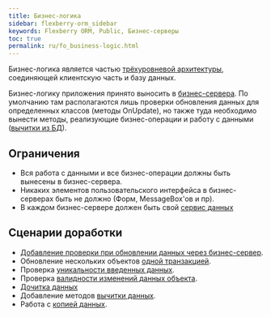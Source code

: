 ```yaml
---
title: Бизнес-логика
sidebar: flexberry-orm_sidebar
keywords: Flexberry ORM, Public, Бизнес-серверы
toc: true
permalink: ru/fo_business-logic.html
---
```


Бизнес-логика является частью [трёхуровневой архитектуры](https://ru.wikipedia.org/wiki/%D0%A2%D1%80%D1%91%D1%85%D1%83%D1%80%D0%BE%D0%B2%D0%BD%D0%B5%D0%B2%D0%B0%D1%8F_%D0%B0%D1%80%D1%85%D0%B8%D1%82%D0%B5%D0%BA%D1%82%D1%83%D1%80%D0%B0), соединяющей клиентскую часть и базу данных.

Бизнес-логику приложения принято выносить в [бизнес-сервера](fd_business-servers.html). По умолчанию там располагаются лишь проверки обновления данных для определенных классов (методы OnUpdate), но также туда необходимо вынести методы, реализующие бизнес-операции и работу с данными ([вычитки из БД](fo_sql-query.html)).

## Ограничения

* Вся работа с данными и все бизнес-операции должны быть вынесены в бизнес-сервера.
* Никаких элементов пользовательского интерфейса в бизнес-серверах быть не должно (Форм, MessageBox'ов и пр).
* В каждом бизнес-сервере должен быть свой [сервис данных](fo_construction-data-service.html)

## Сценарии доработки

* [Добавление проверки при обновлении данных через бизнес-сервер](fo_bs-example.html).
* Обновление нескольких объектов [одной транзакцией](fo_bs-transact.html).
* Проверка [уникальности введенных данных](fo_bs-unique-data-check.html).
* Проверка [валидности изменений данных объекта](fo_change-data-check.html).
* [Дочитка данных](fo_additional-loading.html)
* Добавление методов [вычитки данных](fo_sql-query.html).
* Работа с [копией данных](copies-of-data-and-audit.html).
